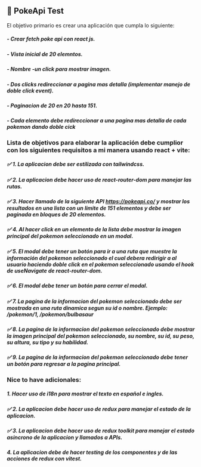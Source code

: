 
## 🚀 PokeApi Test

El objetivo primario es crear una aplicación que cumpla lo siguiente:

##### - Crear fetch poke api con react js. 
##### - Vista inicial de 20 elemntos. 
##### - Nombre -un click para mostrar imagen.
##### - Dos clicks redireccionar a pagina mas detalla (implementar manejo de doble click event).
##### - Paginacion de 20 en 20 hasta 151. 
##### - Cada elemento debe redireccionar a una pagina mas detalla de cada pokemon dando doble cick

### Lista de objetivos para elaborar la aplicación debe cumplior con los siguientes requisitos a mi manera usando react + vite:

##### ✅ 1. La aplicacion debe ser estilizada con tailwindcss. 
##### ✅ 2. La aplicacion debe hacer uso de react-router-dom para manejar las rutas.
##### ✅ 3. Hacer llamado de la siguiente API https://pokeapi.co/ y mostrar los resultados en una lista con un limite de 151 elementos y debe ser paginada en bloques de 20 elementos. 
##### ✅ 4. Al hacer click en un elemento de la lista debe mostrar la imagen principal del pokemon seleccionado en un modal. 
##### ✅ 5. El modal debe tener un botón para ir a una ruta que muestre la información del pokemon seleccionado el cual debera redirigir a al usuario haciendo doble click en el pokemon seleccionado usando el hook de useNavigate de react-router-dom. 
##### ✅ 6. El modal debe tener un botón para cerrar el modal. 
##### ✅ 7. La pagina de la informacion del pokemon seleccionado debe ser mostrada en una ruta dinamica segun su id o nombre. Ejemplo: /pokemon/1, /pokemon/bulbasaur 
##### ✅ 8. La pagina de la informacion del pokemon seleccionado debe mostrar la imagen principal del pokemon seleccionado, su nombre, su id, su peso, su altura, su tipo y su habilidad. 
##### ✅ 9. La pagina de la informacion del pokemon seleccionado debe tener un botón para regresar a la pagina principal.

###  Nice to have adicionales: 
##### 1. Hacer uso de i18n para mostrar el texto en español e ingles. 
##### ✅ 2. La aplicacion debe hacer uso de redux para manejar el estado de la aplicacion. 
##### ✅ 3. La aplicacion debe hacer uso de redux toolkit para manejar el estado asincrono de la aplicacion y llamados a APIs. 
##### 4. La aplicacion debe de hacer testing de los componentes y de las acciones de redux con vitest.